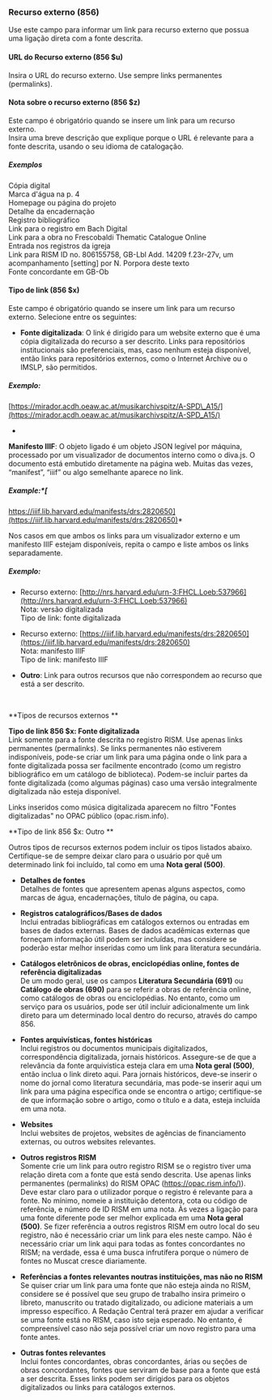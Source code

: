 ### Recurso externo (856)  

Use este campo para informar um link para recurso externo que possua uma ligação direta com a fonte descrita.

#### URL do Recurso externo (856 $u)

Insira o URL do recurso externo. Use sempre links permanentes (permalinks).   

#### Nota sobre o recurso externo (856 $z)
Este campo é obrigatório quando se insere um link para um recurso externo.   
Insira uma breve descrição que explique porque o URL é relevante para a fonte descrita, usando o seu idioma de catalogação.

##### Exemplos   
Cópia digital   
Marca d'água na p. 4   
Homepage ou página do projeto   
Detalhe da encadernação    
Registro bibliográfico   
Link para o registro em Bach Digital    
Link para a obra no Frescobaldi Thematic Catalogue Online   
Entrada nos registros da igreja   
Link para RISM ID no. 806155758, GB-Lbl Add. 14209 f.23r-27v, um acompanhamento [setting] por N. Porpora deste texto     
Fonte concordante em GB-Ob

#### Tipo de link (856 $x)
Este campo é obrigatório quando se insere um link para um recurso externo. Selecione entre os seguintes:
- **Fonte digitalizada**: O link é dirigido para um website externo que é uma cópia digitalizada do recurso a ser descrito. Links para repositórios institucionais são preferenciais, mas, caso nenhum esteja disponível, então links para repositórios externos, como o Internet Archive ou o IMSLP, são permitidos. 

##### Exemplo:   
[https://mirador.acdh.oeaw.ac.at/musikarchivspitz/A-SPD\_A15/](https://mirador.acdh.oeaw.ac.at/musikarchivspitz/A-SPD_A15/)

-

**Manifesto IIIF**: O objeto ligado é um objeto JSON legível por máquina, processado por um visualizador de documentos interno como o diva.js. O documento está embutido diretamente na página web. Muitas das vezes, “manifest”, “iiif” ou algo semelhante aparece no link.

##### Example:*[  
https://iiif.lib.harvard.edu/manifests/drs:2820650](https://iiif.lib.harvard.edu/manifests/drs:2820650)*

Nos casos em que ambos os links para um visualizador externo e um manifesto IIIF estejam disponíveis, repita o campo e liste ambos os links separadamente.

##### Exemplo:

  - Recurso externo: [http://nrs.harvard.edu/urn-3:FHCL.Loeb:537966](http://nrs.harvard.edu/urn-3:FHCL.Loeb:537966)   
Nota: versão digitalizada   
Tipo de link: fonte digitalizada

  - Recurso externo: [https://iiif.lib.harvard.edu/manifests/drs:2820650](https://iiif.lib.harvard.edu/manifests/drs:2820650)   
Nota: manifesto IIIF    
Tipo de link: manifesto IIIF

- **Outro**: Link para outros recursos que não correspondem ao recurso que está a ser descrito.

 

**Tipos de recursos externos **

**Tipo de link 856 $x: Fonte digitalizada**  
Link somente para a fonte descrita no registro RISM. Use apenas links permanentes (permalinks). Se links permanentes não estiverem indisponíveis, pode-se criar um link para uma página onde o link para a fonte digitalizada possa ser facilmente encontrado (como um registro bibliográfico em um catálogo de biblioteca). Podem-se incluir partes da fonte digitalizada (como algumas páginas) caso uma versão integralmente digitalizada não esteja disponível.

Links inseridos como música digitalizada aparecem no filtro "Fontes digitalizadas" no OPAC público (opac.rism.info).

**Tipo de link 856 $x: Outro **

Outros tipos de recursos externos podem incluir os tipos listados abaixo. Certifique-se de sempre deixar claro para o usuário por quê um determinado link foi incluído, tal como em uma **Nota geral (500)**.

- **Detalhes de fontes**  
Detalhes de fontes que apresentem apenas alguns aspectos, como marcas de água, encadernações, título de página, ou capa.

- **Registros catalográficos/Bases de dados**  
Inclui entradas bibliográficas em catálogos externos ou entradas em bases de dados externas. Bases de dados acadêmicas externas que forneçam informação útil podem ser incluídas, mas considere se poderão estar melhor inseridas como um link para literatura secundária.  

- **Catálogos eletrônicos de obras,  enciclopédias online, fontes de referência digitalizadas**  
De um modo geral, use os campos **Literatura Secundária (691)** ou **Catálogo de obras (690)** para se referir a obras de referência online, como catálogos de obras ou enciclopédias. No entanto, como um serviço para os usuários, pode ser útil incluir adicionalmente um link direto para um determinado local dentro do recurso, através do campo 856.

- **Fontes arquivísticas, fontes históricas**  
Inclui registros ou documentos municipais digitalizados, correspondência digitalizada, jornais históricos. Assegure-se de que a relevância da fonte arquivística esteja clara em uma **Nota geral (500)**, então inclua o link direto aqui. Para jornais históricos, deve-se inserir o nome do jornal como literatura secundária, mas pode-se inserir aqui um link para uma página específica onde se encontra o artigo; certifique-se de que informação sobre o artigo, como o título e a data, esteja incluída em uma nota.

- **Websites**  
 Inclui websites de projetos, websites de agências de financiamento externas, ou outros websites relevantes.  

- **Outros registros RISM**  
Somente crie um link para outro registro RISM se o registro tiver uma relação direta com a fonte que está sendo descrita. Use apenas links permanentes (permalinks) do RISM OPAC ([https://opac.rism.info/)](https://opac.rism.info/)). Deve estar claro para o utilizador porque o registro é relevante para a fonte. No mínimo, nomeie a instituição detentora, cota ou código de referência, e número de ID RISM em uma nota. Às vezes a ligação para uma fonte diferente pode ser melhor explicada em uma **Nota geral (500)**. Se fizer referência a outros registros RISM em outro local do seu registro, não é necessário criar um link para eles neste campo. Não é necessário criar um link aqui para todas as fontes concordantes no RISM; na verdade, essa é uma busca infrutífera porque o número de fontes no Muscat cresce diariamente.  

- **Referências a fontes relevantes noutras instituições, mas não no RISM**  
 Se quiser criar um link para uma fonte que não esteja ainda no RISM, considere se é possível que seu grupo de trabalho insira primeiro o libreto, manuscrito ou tratado digitalizado, ou adicione materiais a um impresso específico. A Redação Central terá prazer em ajudar a verificar se uma fonte está no RISM, caso isto seja esperado. No entanto, é compreensível caso não seja possível criar um novo registro para uma fonte antes.

- **Outras fontes relevantes**  
 Inclui fontes concordantes, obras concordantes, árias ou seções de obras concordantes, fontes que serviram de base para a fonte que está a ser descrita. Esses links podem ser dirigidos para os objetos digitalizados ou links para catálogos externos.
